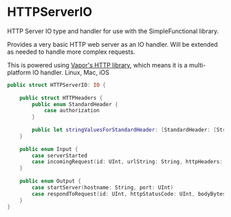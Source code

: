 # HTTPServerIO

HTTP Server IO type and handler for use with the SimpleFunctional library.

Provides a very basic HTTP web server as an IO handler. Will be extended as needed to handle more complex requests.

This is powered using [Vapor's HTTP library](https://github.com/vapor/http), which means it is a multi-platform IO handler. Linux, Mac, iOS


```swift
public struct HTTPServerIO: IO {
    
    public struct HTTPHeaders {
        public enum StandardHeader {
            case authorization
        }
        
        public let stringValuesForStandardHeader: [StandardHeader: [String]]
    }
    
    public enum Input {
        case serverStarted
        case incomingRequest(id: UInt, urlString: String, httpHeaders: HTTPHeaders)
    }
    
    public enum Output {
        case startServer(hostname: String, port: UInt)
        case respondToRequest(id: UInt, httpStatusCode: UInt, bodyBytes: [UInt8]?)
    }
}


```